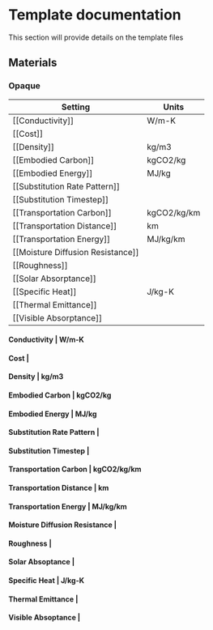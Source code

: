 # Template documentation
This section will provide details on the template files

## Materials
### Opaque
Setting | Units
------- | -----
[[Conductivity]] | W/m-K
[[Cost]] |
[[Density]] | kg/m3
[[Embodied Carbon]] | kgCO2/kg
[[Embodied Energy]] | MJ/kg
[[Substitution Rate Pattern]] |
[[Substitution Timestep]] |
[[Transportation Carbon]] | kgCO2/kg/km
[[Transportation Distance]] | km
[[Transportation Energy]] | MJ/kg/km
[[Moisture Diffusion Resistance]] |
[[Roughness]] |
[[Solar Absorptance]] |
[[Specific Heat]] | J/kg-K
[[Thermal Emittance]] |
[[Visible Absorptance]] |

#### Conductivity | W/m-K
#### Cost |
#### Density | kg/m3
#### Embodied Carbon | kgCO2/kg
#### Embodied Energy | MJ/kg
#### Substitution Rate Pattern |
#### Substitution Timestep |
#### Transportation Carbon | kgCO2/kg/km
#### Transportation Distance | km
#### Transportation Energy | MJ/kg/km
#### Moisture Diffusion Resistance |
#### Roughness |
#### Solar Absoptance |
#### Specific Heat | J/kg-K
#### Thermal Emittance |
#### Visible Absoptance |
